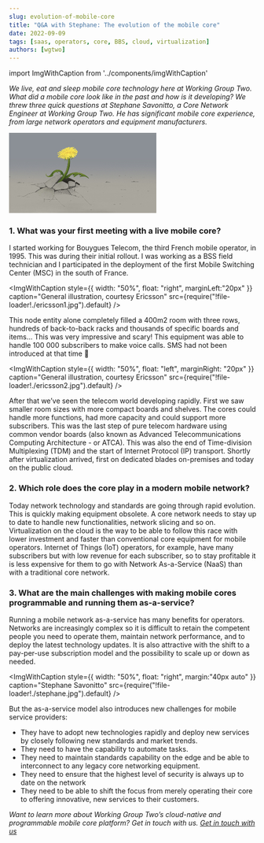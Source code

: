 ```yaml
---
slug: evolution-of-mobile-core
title: "Q&A with Stephane: The evolution of the mobile core"
date: 2022-09-09
tags: [saas, operators, core, BBS, cloud, virtualization]
authors: [wgtwo]
---
```


import ImgWithCaption from '../components/imgWithCaption'

*We live, eat and sleep mobile core technology here at Working Group Two. What did a mobile core look like in the past and how is it developing? We threw three quick questions at Stephane Savonitto, a Core Network Engineer at Working Group Two. He has significant mobile core experience, from large network operators and equipment manufacturers.* 

![Flower punching through](./flower.jpg)

<!--truncate-->

### 1. What was your first meeting with a live mobile core? 
I started working for Bouygues Telecom, the third French mobile operator, in 1995. This was during their initial rollout. I was working as a BSS field technician and I participated in the deployment of the first Mobile Switching Center (MSC) in the south of France.

<ImgWithCaption
  style={{
    width: "50%",
    float: "right",
    marginLeft:"20px"
  }}
  caption="General illustration, courtesy Ericsson"
  src={require("!file-loader!./ericsson1.jpg").default}
  />

This node entity alone completely filled a 400m2 room with three rows, hundreds of back-to-back racks and thousands of specific boards and items... This was very impressive and scary! This equipment was able to handle 100 000 subscribers to make voice calls. SMS had not been introduced at that time 🙂

<ImgWithCaption
  style={{
    width: "50%",
    float: "left",
    marginRight: "20px"
  }}
  caption="General illustration, courtesy Ericsson"
  src={require("!file-loader!./ericsson2.jpg").default}
  />

After that we’ve seen the telecom world developing rapidly. First we saw smaller room sizes with more compact boards and shelves. The cores could handle more functions, had more capacity and could support more subscribers. This was the last step of pure telecom hardware using common vendor boards (also known as Advanced Telecommunications Computing Architecture - or ATCA). This was also the end of Time-division Multiplexing (TDM) and the start of Internet Protocol (IP) transport. Shortly after virtualization arrived, first on dedicated blades on-premises and today on the public cloud.

### 2. Which role does the core play in a modern mobile network?
Today network technology and standards are going through rapid evolution. This is quickly making equipment obsolete. A core network needs to stay up to date to handle new functionalities, network slicing and so on. Virtualization on the cloud is the way to be able to follow this race with lower investment and faster than conventional core equipment for mobile operators. Internet of Things (IoT) operators, for example, have many subscribers but with low revenue for each subscriber, so to stay profitable it is less expensive for them to go with Network As-a-Service (NaaS) than with a traditional core network. 
 
### 3. What are the main challenges with making mobile cores programmable and running them as-a-service? 
Running a mobile network as-a-service has many benefits for operators. Networks are increasingly complex so it is difficult to retain the competent people you need to operate them, maintain network performance, and to deploy the latest technology updates. It is also attractive with the shift to a pay-per-use subscription model and the possibility to scale up or down as needed.

<ImgWithCaption
  style={{
    width: "50%",
    float: "right",
    margin:"40px auto"
  }}
  caption="Stephane Savonitto"
  src={require("!file-loader!./stephane.jpg").default}
/>

But the as-a-service model also introduces new challenges for mobile service providers:
- They have to adopt new technologies rapidly and deploy new services by closely following new standards and market trends. 
- They need to have the capability to automate tasks. 
- They need to maintain standards capability on the edge and be able to interconnect to any legacy core networking equipment. 
- They need to ensure that the highest level of security is always up to date on the network
- They need to be able to shift the focus from merely operating their core to offering innovative, new services to their customers. 


*Want to learn more about Working Group Two’s cloud-native and programmable mobile core platform? Get in touch with us. [Get in touch with us](https://www.wgtwo.com/contact/)*


